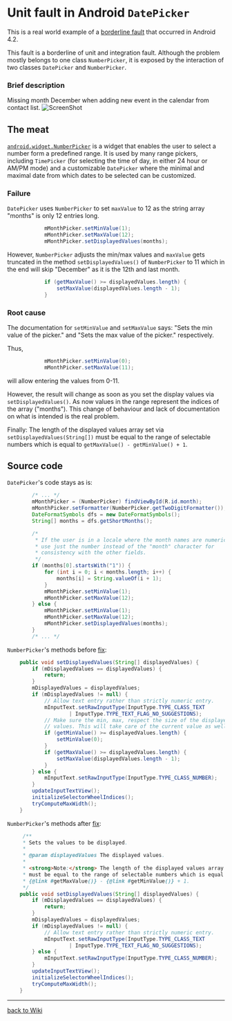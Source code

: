 # Unit fault in Android `DatePicker`

This is a real world example of a [borderline fault](https://code.google.com/p/android/issues/detail?id=39692) that occurred in Android 4.2.

This fault is a borderline of unit and integration fault.  Although the problem mostly belongs to one class `NumberPicker`, it is exposed by the interaction of two classes `DatePicker` and `NumberPicker`.
  
### Brief description  
  
Missing month December when adding new event in the calendar from contact list.
![ScreenShot](https://android.googlecode.com/issues/attachment?aid=396920000000&name=Screenshot_2012-11-15-12-42-36.png&token=0dwjif79fp2StvUekdZzPsOXfQM%3A1354615411947&inline=1)

## The meat  

[`android.widget.NumberPicker`](https://developer.android.com/guide/topics/ui/controls/pickers.html) is a widget that enables the user to select a number form a predefined range. It is used by many range pickers, including `TimePicker` (for selecting the time of day, in either 24 hour or AM/PM mode) and a customizable `DatePicker` where the minimal and maximal date from which dates to be selected can be customized.
  
### Failure  
  
`DatePicker` uses `NumberPicker` to set `maxValue` to 12 as the string array "months" is only 12 entries long.

```java
            mMonthPicker.setMinValue(1);
            mMonthPicker.setMaxValue(12);
            mMonthPicker.setDisplayedValues(months);
```

However, `NumberPicker` adjusts the min/max values and `maxValue` gets truncated in the method `setDisplayedValues()` of `NumberPicker` to 11 which in the end will skip "December" as it is the 12th and last month.   

```java
            if (getMaxValue() >= displayedValues.length) {
                setMaxValue(displayedValues.length - 1);
            }
```

### Root cause  

The documentation for `setMinValue` and `setMaxValue` says: "Sets the min value of the picker." and "Sets the max value of the picker." respectively.

Thus,  

```java
            mMonthPicker.setMinValue(0);
            mMonthPicker.setMaxValue(11);
```

will allow entering the values from 0-11.

However, the result will change as soon as you set the display values via `setDisplayedValues()`. As now values in the range represent the indices of the array ("months").
This change of behaviour and lack of documentation on what is intended is the real problem.
                                                              
Finally: The length of the displayed values array set via `setDisplayedValues(String[])`
must be equal to the range of selectable numbers which is equal to
`getMaxValue() - getMinValue() + 1`.


## Source code 

`DatePicker`'s code stays as is:    

```java
        /* ... */
        mMonthPicker = (NumberPicker) findViewById(R.id.month);
        mMonthPicker.setFormatter(NumberPicker.getTwoDigitFormatter());
        DateFormatSymbols dfs = new DateFormatSymbols();
        String[] months = dfs.getShortMonths();

        /*
         * If the user is in a locale where the month names are numeric,
         * use just the number instead of the "month" character for
         * consistency with the other fields.
         */
        if (months[0].startsWith("1")) {
            for (int i = 0; i < months.length; i++) {
                months[i] = String.valueOf(i + 1);
            }
            mMonthPicker.setMinValue(1);
            mMonthPicker.setMaxValue(12);
        } else {
            mMonthPicker.setMinValue(1);
            mMonthPicker.setMaxValue(12);
            mMonthPicker.setDisplayedValues(months);
        }
        /* ... */
```        

`NumberPicker`'s methods before [fix](https://github.com/android/platform_frameworks_base/commit/7018cfdc05dc6135949806749ff5c370dce09ced):

```java
    public void setDisplayedValues(String[] displayedValues) {
        if (mDisplayedValues == displayedValues) {
            return;
        }
        mDisplayedValues = displayedValues;
        if (mDisplayedValues != null) {
            // Allow text entry rather than strictly numeric entry.
            mInputText.setRawInputType(InputType.TYPE_CLASS_TEXT
                    | InputType.TYPE_TEXT_FLAG_NO_SUGGESTIONS);
            // Make sure the min, max, respect the size of the displayed
            // values. This will take care of the current value as well.
            if (getMinValue() >= displayedValues.length) {
                setMinValue(0);
            }
            if (getMaxValue() >= displayedValues.length) {
                setMaxValue(displayedValues.length - 1);
            }
        } else {
            mInputText.setRawInputType(InputType.TYPE_CLASS_NUMBER);
        }
        updateInputTextView();
        initializeSelectorWheelIndices();
        tryComputeMaxWidth();
    }
```

`NumberPicker`'s methods after [fix](https://github.com/android/platform_frameworks_base/commit/7018cfdc05dc6135949806749ff5c370dce09ced):

```java
     /**
     * Sets the values to be displayed.
     *
     * @param displayedValues The displayed values.
     *
     * <strong>Note:</strong> The length of the displayed values array
     * must be equal to the range of selectable numbers which is equal to
     * {@link #getMaxValue()} - {@link #getMinValue()} + 1.
     */
    public void setDisplayedValues(String[] displayedValues) {
        if (mDisplayedValues == displayedValues) {
            return;
        }
        mDisplayedValues = displayedValues;
        if (mDisplayedValues != null) {
            // Allow text entry rather than strictly numeric entry.
            mInputText.setRawInputType(InputType.TYPE_CLASS_TEXT
                    | InputType.TYPE_TEXT_FLAG_NO_SUGGESTIONS);
        } else {
            mInputText.setRawInputType(InputType.TYPE_CLASS_NUMBER);
        }
        updateInputTextView();
        initializeSelectorWheelIndices();
        tryComputeMaxWidth();
    }  

```



---
[back to Wiki](https://github.com/rubinovk/integration-faults/wiki)
